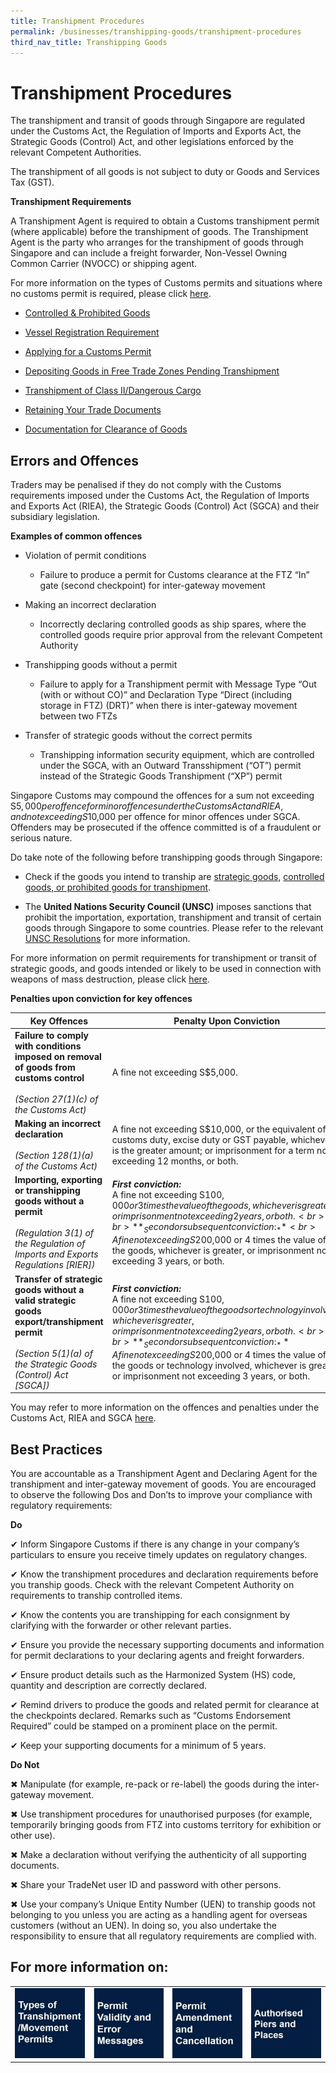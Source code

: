 ```yaml
---
title: Transhipment Procedures
permalink: /businesses/transhipping-goods/transhipment-procedures
third_nav_title: Transhipping Goods
---
```



# Transhipment Procedures

The transhipment and transit of goods through Singapore are regulated under the Customs Act, the Regulation of Imports and Exports Act, the Strategic Goods (Control) Act, and other legislations enforced by the relevant Competent Authorities.

The transhipment of all goods is not subject to duty or Goods and Services Tax (GST).

**Transhipment Requirements**

A Transhipment Agent is required to obtain a Customs transhipment permit (where applicable) before the transhipment of goods. The Transhipment Agent is the party who arranges for the transhipment of goods through Singapore and can include a freight forwarder, Non-Vessel Owning Common Carrier (NVOCC) or shipping agent.

For more information on the types of Customs permits and situations where no customs permit is required, please click [here](/businesses/transhipping-goods/transhipment-procedures/types-of-transhipment-permits).

-   [Controlled & Prohibited Goods](businesses/transhipping-goods/transhipment-procedures/controlled-prohibited-goods)
    
-   [Vessel Registration Requirement](https://www.customs.gov.sg/businesses/transhipping-goods/transhipment-procedures#item-heading-1fa8c22a-2186-49db-8a24-2faf2951ab01)
    
-   [Applying for a Customs Permit](https://www.customs.gov.sg/businesses/transhipping-goods/transhipment-procedures#item-heading-d5c88423-4b9c-491c-88f5-a50c02f0a416)
    
-   [Depositing Goods in Free Trade Zones Pending Transhipment](https://www.customs.gov.sg/businesses/transhipping-goods/transhipment-procedures#item-heading-3641f459-ff7d-4c46-aae0-91d4b50d1efc)
    
-   [Transhipment of Class II/Dangerous Cargo](https://www.customs.gov.sg/businesses/transhipping-goods/transhipment-procedures#item-heading-994bd7e7-bf3e-4488-a783-6476887f935e)
    
-   [Retaining Your Trade Documents](https://www.customs.gov.sg/businesses/transhipping-goods/transhipment-procedures#item-heading-50e3d4ac-8d9a-4703-b1a8-53f0323d4734)
    
-   [Documentation for Clearance of Goods](https://www.customs.gov.sg/businesses/transhipping-goods/transhipment-procedures#item-heading-5f29ab34-3b31-4cc3-bbc8-02f2641a9ca4)

## Errors and Offences

Traders may be penalised if they do not comply with the Customs requirements imposed under the Customs Act, the Regulation of Imports and Exports Act (RIEA), the Strategic Goods (Control) Act (SGCA) and their subsidiary legislation.

 **Examples of common offences**

-   Violation of permit conditions
    -   Failure to produce a permit for Customs clearance at the FTZ “In” gate (second checkpoint) for inter-gateway movement

-   Making an incorrect declaration
    -   Incorrectly declaring controlled goods as ship spares, where the controlled goods require prior approval from the relevant Competent Authority

-   Transhipping goods without a permit
    -   Failure to apply for a Transhipment permit with Message Type “Out (with or without CO)” and Declaration Type “Direct (including storage in FTZ) (DRT)” when there is inter-gateway movement between two FTZs

-   Transfer of strategic goods without the correct permits
    -   Transhipping information security equipment, which are controlled under the SGCA, with an Outward Transshipment (“OT”) permit instead of the Strategic Goods Transhipment (“XP”) permit

Singapore Customs may compound the offences for a sum not exceeding S$5,000 per offence for minor offences under the Customs Act and RIEA, and not exceeding S$10,000 per offence for minor offences under SGCA. Offenders may be prosecuted if the offence committed is of a fraudulent or serious nature.

Do take note of the following before transhipping goods through Singapore:

-   Check if the goods you intend to tranship are  [strategic goods](/businesses/strategic-goods-control/overview), [controlled goods, or prohibited goods for transhipment](/businesses/transhipping-goods/controlled-and-prohibited-goods-for-transhipment).

-   The **United Nations Security Council (UNSC)** imposes sanctions that prohibit the importation, exportation, transhipment and transit of certain goods through Singapore to some countries. Please refer to the relevant [UNSC Resolutions](/businesses/united-nations-security-council-sanctions/) for more information.

For more information on permit requirements for transhipment or transit of strategic goods, and goods intended or likely to be used in connection with weapons of mass destruction, please click  [here](/businesses/strategic-goods-control/overview).

    
**Penalties upon conviction for key offences**

| Key Offences | Penalty Upon Conviction | 
|--|--|
| **Failure to comply with conditions imposed on removal of goods from customs control** <br><br> _(Section 27(1)(c) of the Customs Act)_ | A fine not exceeding S$5,000. |
| **Making an incorrect declaration** <br><br> _(Section 128(1)(a) of the Customs Act)_ | A fine not exceeding S$10,000, or the equivalent of the customs duty, excise duty or GST payable, whichever is the greater amount; or imprisonment for a term not exceeding 12 months, or both. |
| **Importing, exporting or transhipping goods without a permit** <br><br> _(Regulation 3(1) of the Regulation of Imports and Exports Regulations [RIER])_ | **_First conviction:_** <br> A fine not exceeding S$100,000 or 3 times the value of the goods, whichever is greater, or imprisonment not exceeding 2 years, or both. <br><br> **_Second or subsequent conviction:_** <br> A fine not exceeding S$200,000 or 4 times the value of the goods, whichever is greater, or imprisonment not exceeding 3 years, or both.|
| **Transfer of strategic goods without a valid strategic goods export/transhipment permit** <br><br>_(Section 5(1)(a) of the Strategic Goods (Control) Act [SGCA])_ | **_First conviction:_** <br>A fine not exceeding S$100,000 or 3 times the value of the goods or technology involved, whichever is greater, or imprisonment not exceeding 2 years, or both. <br><br> **_Second or subsequent conviction:_** A fine not exceeding S$200,000 or 4 times the value of the goods or technology involved, whichever is greater, or imprisonment not exceeding 3 years, or both.

You may refer to more information on the offences and penalties under the Customs Act, RIEA and SGCA  [here](https://singapore-customs-staging.netlify.app/about-us/acts-and-subsidiary-legislation/customs-act).
    

## Best Practices

You are accountable as a Transhipment Agent and Declaring Agent for the transhipment and inter-gateway movement of goods. You are encouraged to observe the following Dos and Don’ts to improve your compliance with regulatory requirements:


**Do**
    
   ✔ Inform Singapore Customs if there is any change in your company’s particulars to ensure you receive timely updates on regulatory changes.
    
   ✔ Know the transhipment procedures and declaration requirements before you tranship goods. Check with the relevant Competent Authority on requirements to tranship controlled items.
    
   ✔ Know the contents you are transhipping for each consignment by clarifying with the forwarder or other relevant parties.
    
   ✔ Ensure you provide the necessary supporting documents and information for permit declarations to your declaring agents and freight forwarders.
    
   ✔ Ensure product details such as the Harmonized System (HS) code, quantity and description are correctly declared.
    
   ✔ Remind drivers to produce the goods and related permit for clearance at the checkpoints declared. Remarks such as “Customs Endorsement Required” could be stamped on a prominent place on the permit.
    
   ✔ Keep your supporting documents for a minimum of 5 years.
    
   **Do Not**
    
   ✖ Manipulate (for example, re-pack or re-label) the goods during the inter-gateway movement.
    
   ✖ Use transhipment procedures for unauthorised purposes (for example, temporarily bringing goods from FTZ into customs territory for exhibition or other use).
    
   ✖ Make a declaration without verifying the authenticity of all supporting documents.
    
   ✖ Share your TradeNet user ID and password with other persons.
    
   ✖ Use your company’s Unique Entity Number (UEN) to tranship goods not belonging to you unless you are acting as a handling agent for overseas customers (without an UEN). In doing so, you also undertake the responsibility to ensure that all regulatory requirements are complied with.

  
## For more information on: 
 
|  |  |  |  | 
|--|--|--| -- | 
|[ ![](/images/t4.jpg)](/businesses/transhipping-goods/transhipment-procedures/types-of-transhipment-permits) |[![](/images/t3.jpg)](/businesses/transhipping-goods/transhipment-procedures/permit-validity-and-error-messages) | [![](/images/t2.jpg)](/businesses/transhipping-goods/transhipment-procedures/permit-amendments-and-cancellation) | [ ![](/images/t1.jpg)](/businesses/exporting-goods/export-procedures/authorised-piers-places) | 

